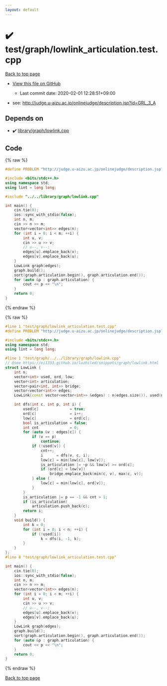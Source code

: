 ```yaml
---
layout: default
---
```


<!-- mathjax config similar to math.stackexchange -->
<script type="text/javascript" async
  src="https://cdnjs.cloudflare.com/ajax/libs/mathjax/2.7.5/MathJax.js?config=TeX-MML-AM_CHTML">
</script>
<script type="text/x-mathjax-config">
  MathJax.Hub.Config({
    TeX: { equationNumbers: { autoNumber: "AMS" }},
    tex2jax: {
      inlineMath: [ ['$','$'] ],
      processEscapes: true
    },
    "HTML-CSS": { matchFontHeight: false },
    displayAlign: "left",
    displayIndent: "2em"
  });
</script>

<script type="text/javascript" src="https://cdnjs.cloudflare.com/ajax/libs/jquery/3.4.1/jquery.min.js"></script>
<script src="https://cdn.jsdelivr.net/npm/jquery-balloon-js@1.1.2/jquery.balloon.min.js" integrity="sha256-ZEYs9VrgAeNuPvs15E39OsyOJaIkXEEt10fzxJ20+2I=" crossorigin="anonymous"></script>
<script type="text/javascript" src="../../../assets/js/copy-button.js"></script>
<link rel="stylesheet" href="../../../assets/css/copy-button.css" />


# :heavy_check_mark: test/graph/lowlink_articulation.test.cpp

<a href="../../../index.html">Back to top page</a>

* <a href="{{ site.github.repository_url }}/blob/master/test/graph/lowlink_articulation.test.cpp">View this file on GitHub</a>
    - Last commit date: 2020-02-01 12:28:51+09:00


* see: <a href="http://judge.u-aizu.ac.jp/onlinejudge/description.jsp?id=GRL_3_A">http://judge.u-aizu.ac.jp/onlinejudge/description.jsp?id=GRL_3_A</a>


## Depends on

* :heavy_check_mark: <a href="../../../library/library/graph/lowlink.cpp.html">library/graph/lowlink.cpp</a>


## Code

<a id="unbundled"></a>
{% raw %}
```cpp
#define PROBLEM "http://judge.u-aizu.ac.jp/onlinejudge/description.jsp?id=GRL_3_A"

#include <bits/stdc++.h>
using namespace std;
using lint = long long;

#include "../../library/graph/lowlink.cpp"

int main() {
    cin.tie(0);
    ios::sync_with_stdio(false);
    int n, m;
    cin >> n >> m;
    vector<vector<int>> edges(n);
    for (int i = 0; i < m; ++i) {
        int u, v;
        cin >> u >> v;
        // u--, v--;
        edges[u].emplace_back(v);
        edges[v].emplace_back(u);
    }
    LowLink graph(edges);
    graph.build();
    sort(graph.articulation.begin(), graph.articulation.end());
    for (auto &p : graph.articulation) {
        cout << p << "\n";
    }
    return 0;
}
```
{% endraw %}

<a id="bundled"></a>
{% raw %}
```cpp
#line 1 "test/graph/lowlink_articulation.test.cpp"
#define PROBLEM "http://judge.u-aizu.ac.jp/onlinejudge/description.jsp?id=GRL_3_A"

#include <bits/stdc++.h>
using namespace std;
using lint = long long;

#line 1 "test/graph/../../library/graph/lowlink.cpp"
// @see https://ei1333.github.io/luzhiled/snippets/graph/lowlink.html
struct LowLink {
    int n;
    vector<int> used, ord, low;
    vector<int> articulation;
    vector<pair<int, int>> bridge;
    vector<vector<int>> edges;
    LowLink(const vector<vector<int>> &edges) : n(edges.size()), used(n, 0), ord(n, 0), low(n, 0), edges(edges) {}

    int dfs(int c, int p, int i) {
        used[c]              = true;
        ord[c]               = i++;
        low[c]               = ord[c];
        bool is_articulation = false;
        int cnt              = 0;
        for (auto &v : edges[c]) {
            if (v == p)
                continue;
            if (!used[v]) {
                cnt++;
                i      = dfs(v, c, i);
                low[c] = min(low[c], low[v]);
                is_articulation |= ~p && low[v] >= ord[c];
                if (ord[c] < low[v])
                    bridge.emplace_back(min(c, v), max(c, v));
            } else {
                low[c] = min(low[c], ord[v]);
            }
        }
        is_articulation |= p == -1 && cnt > 1;
        if (is_articulation)
            articulation.push_back(c);
        return i;
    }
    void build() {
        int k = 0;
        for (int i = 0; i < n; ++i) {
            if (!used[i])
                k = dfs(i, -1, k);
        }
    }
};
#line 8 "test/graph/lowlink_articulation.test.cpp"

int main() {
    cin.tie(0);
    ios::sync_with_stdio(false);
    int n, m;
    cin >> n >> m;
    vector<vector<int>> edges(n);
    for (int i = 0; i < m; ++i) {
        int u, v;
        cin >> u >> v;
        // u--, v--;
        edges[u].emplace_back(v);
        edges[v].emplace_back(u);
    }
    LowLink graph(edges);
    graph.build();
    sort(graph.articulation.begin(), graph.articulation.end());
    for (auto &p : graph.articulation) {
        cout << p << "\n";
    }
    return 0;
}

```
{% endraw %}

<a href="../../../index.html">Back to top page</a>

